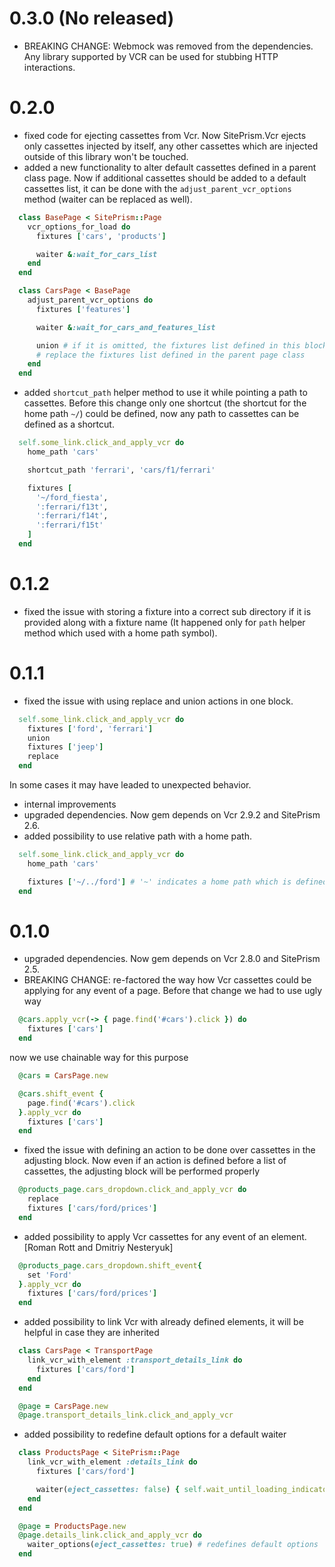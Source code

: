 # 0.3.0 (No released)

  * BREAKING CHANGE: Webmock was removed from the dependencies. Any library supported by VCR can be used for stubbing HTTP interactions.

# 0.2.0

  * fixed code for ejecting cassettes from Vcr. Now SitePrism.Vcr ejects only cassettes injected by itself, any other cassettes which are injected outside of this library won't be touched.
  * added a new functionality to alter default cassettes defined in a parent class page. Now if additional cassettes should be added to a default cassettes list, it can be done with the `adjust_parent_vcr_options` method (waiter can be replaced as well).

  ```ruby
    class BasePage < SitePrism::Page
      vcr_options_for_load do
        fixtures ['cars', 'products']

        waiter &:wait_for_cars_list
      end
    end

    class CarsPage < BasePage
      adjust_parent_vcr_options do
        fixtures ['features']

        waiter &:wait_for_cars_and_features_list

        union # if it is omitted, the fixtures list defined in this block will
        # replace the fixtures list defined in the parent page class
      end
    end
  ```

  * added `shortcut_path` helper method to use it while pointing a path to cassettes. Before this change only one shortcut (the shortcut for the home path `~/`) could be defined, now any path to cassettes can be defined as a shortcut.

  ```ruby
    self.some_link.click_and_apply_vcr do
      home_path 'cars'

      shortcut_path 'ferrari', 'cars/f1/ferrari'

      fixtures [
        '~/ford_fiesta',
        ':ferrari/f13t',
        ':ferrari/f14t',
        ':ferrari/f15t'
      ]
    end
  ```

# 0.1.2

  * fixed the issue with storing a fixture into a correct sub directory if it is provided along with a fixture name (It happened only for `path` helper method which used with a home path symbol).

# 0.1.1

  * fixed the issue with using replace and union actions in one block.

  ```ruby
    self.some_link.click_and_apply_vcr do
      fixtures ['ford', 'ferrari']
      union
      fixtures ['jeep']
      replace
    end
  ```

  In some cases it may have leaded to unexpected behavior.
  * internal improvements
  * upgraded dependencies. Now gem depends on Vcr 2.9.2 and SitePrism 2.6.
  * added possibility to use relative path with a home path.

  ```ruby
    self.some_link.click_and_apply_vcr do
      home_path 'cars'

      fixtures ['~/../ford'] # '~' indicates a home path which is defined above in this block
    end
  ```

# 0.1.0

  * upgraded dependencies. Now gem depends on Vcr 2.8.0 and SitePrism 2.5.
  * BREAKING CHANGE: re-factored the way how Vcr cassettes could be applying for any event of a page.
    Before that change we had to use ugly way

  ```ruby
    @cars.apply_vcr(-> { page.find('#cars').click }) do
      fixtures ['cars']
    end
  ```

  now we use chainable way for this purpose

  ```ruby
    @cars = CarsPage.new

    @cars.shift_event {
      page.find('#cars').click
    }.apply_vcr do
      fixtures ['cars']
    end
  ```

  * fixed the issue with defining an action to be done over cassettes in the adjusting block. Now even if an action is defined before a list of cassettes, the adjusting block will be performed properly

  ```ruby
    @products_page.cars_dropdown.click_and_apply_vcr do
      replace
      fixtures ['cars/ford/prices']
    end
  ```

  * added possibility to apply Vcr cassettes for any event of an element. [Roman Rott and Dmitriy Nesteryuk]

  ```ruby
    @products_page.cars_dropdown.shift_event{
      set 'Ford'
    }.apply_vcr do
      fixtures ['cars/ford/prices']
    end
  ```

  * added possibility to link Vcr with already defined elements, it will be helpful in case they are inherited

  ```ruby
    class CarsPage < TransportPage
      link_vcr_with_element :transport_details_link do
        fixtures ['cars/ford']
      end
    end

    @page = CarsPage.new
    @page.transport_details_link.click_and_apply_vcr
  ```

  * added possibility to redefine default options for a default waiter

  ```ruby
    class ProductsPage < SitePrism::Page
      link_vcr_with_element :details_link do
        fixtures ['cars/ford']

        waiter(eject_cassettes: false) { self.wait_until_loading_indicator_invisible } # default waiter with options
      end
    end

    @page = ProductsPage.new
    @page.details_link.click_and_apply_vcr do
      waiter_options(eject_cassettes: true) # redefines default options
    end
  ```
